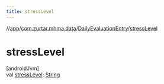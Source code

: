 ```yaml
---
title: stressLevel
---
```

//[app](../../../index.html)/[com.zurtar.mhma.data](../index.html)/[DailyEvaluationEntry](index.html)/[stressLevel](stress-level.html)



# stressLevel



[androidJvm]\
val [stressLevel](stress-level.html): [String](https://kotlinlang.org/api/core/kotlin-stdlib/kotlin/-string/index.html)



